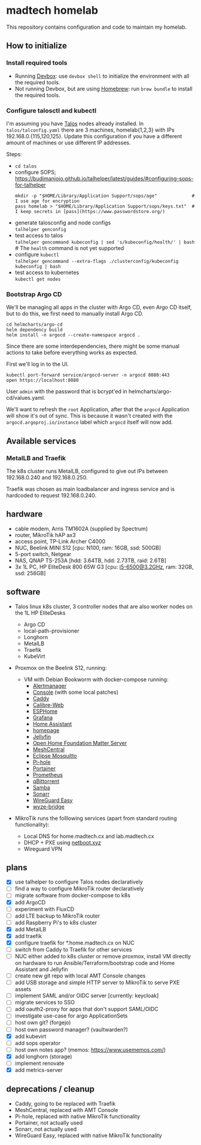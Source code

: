 # madtech homelab

This repository contains configuration and code to maintain my homelab.

## How to initialize

### Install required tools

- Running [Devbox](https://www.jetify.com/devbox): use `devbox shell` to initialize the environment with all the required tools.
- Not running Devbox, but are using [Homebrew](https://brew.sh/): run `brew bundle` to install the required tools.

### Configure talosctl and kubectl

I'm assuming you have [Talos](https://www.talos.dev/) nodes already installed. In `talos/talconfig.yaml`
there are 3 machines, homelab{1,2,3} with IPs 192.168.0.{115,120,125}. Update this configuration
if you have a different amount of machines or use different IP addresses.

Steps:

- `cd talos`
- configure SOPS; https://budimanjojo.github.io/talhelper/latest/guides/#configuring-sops-for-talhelper
  ```
  mkdir -p "$HOME/Library/Application Support/sops/age"             # I use age for encryption
  pass homelab > "$HOME/Library/Application Support/sops/keys.txt"  # I keep secrets in [pass](https://www.passwordstore.org/)
  ```
- generate talosconfig and node configs\
  `talhelper genconfig`
- test access to talos\
  `talhelper gencommand kubeconfig | sed 's/kubeconfig/health/' | bash`  # The `health` command is not yet supported
- configure `kubectl`\
  `talhelper gencommand --extra-flags ./clusterconfig/kubeconfig kubeconfig | bash`
- test access to kubernetes\
  `kubectl get nodes`

### Bootstrap Argo CD

We'll be managing all apps in the cluster with Argo CD, even Argo CD itself, but to do this, we first need to manually install Argo CD.

```
cd helmcharts/argo-cd
helm dependency build
helm install -n argocd --create-namespace argocd .
```

Since there are some interdependencies, there might be some manual actions to take before everything works as expected.

First we'll log in to the UI.

```
kubectl port-forward service/argocd-server -n argocd 8080:443
open https://localhost:8080
```

User `admin` with the password that is bcrypt'ed in helmcharts/argo-cd/values.yaml.

We'll want to refresh the `root` Application, after that the `argocd` Application will show it's out of sync. This is because
it wasn't created with the `argocd.argoproj.io/instance` label which `argocd` itself will now add.

## Available services

### MetalLB and Traefik

The k8s cluster runs MetalLB, configured to give out IPs between 192.168.0.240 and 192.168.0.250.

Traefik was chosen as main loadbalancer and ingress service and is hardcoded to request 192.168.0.240.

## hardware

- cable modem, Arris TM1602A (supplied by Spectrum)
- router, MikroTik hAP ax3
- access point, TP-Link Archer C4000
- NUC, Beelink MINI S12 [cpu: N100, ram: 16GB, ssd: 500GB]
- 5-port switch, Netgear
- NAS, QNAP TS-253A [hdd: 3.64TB, hdd: 2.73TB, raid: 2.6TB]
- 3x 1L PC, HP EliteDesk 800 65W G3 [cpu: i5-6500@3.2GHz, ram: 32GB, ssd: 256GB]

## software

- Talos linux k8s cluster, 3 controller nodes that are also worker nodes on the 1L HP EliteDesks
  - Argo CD
  - local-path-provisioner
  - Longhorn
  - MetalLB
  - Traefik
  - KubeVirt

- Proxmox on the Beelink S12, running:
    - VM with Debian Bookworm with docker-compose running:
      - [Alertmanager](https://prometheus.io/docs/alerting/latest/alertmanager/)
      - [Console](https://github.com/device-management-toolkit/console) (with some local patches)
      - [Caddy](https://caddyserver.com/)
      - [Calibre-Web](https://github.com/janeczku/calibre-web)
      - [ESPHome](https://esphome.io/)
      - [Grafana](https://grafana.com/)
      - [Home Assistant](https://www.home-assistant.io/)
      - [homepage](https://gethomepage.dev/)
      - [Jellyfin](https://jellyfin.org/)
      - [Open Home Foundation Matter Server](https://github.com/home-assistant-libs/python-matter-server)
      - [MeshCentral](https://meshcentral.com/)
      - [Eclipse Mosquitto](https://mosquitto.org/)
      - [Pi-hole](https://pi-hole.net/)
      - [Portainer](https://www.portainer.io/)
      - [Prometheus](https://prometheus.io/)
      - [qBittorrent](https://www.qbittorrent.org/)
      - [Samba](https://github.com/dperson/samba)
      - [Sonarr](https://sonarr.tv/)
      - [WireGuard Easy](https://github.com/wg-easy/wg-easy)
      - [wyze-bridge](https://github.com/mrlt8/docker-wyze-bridge)

- MikroTik runs the folllowing services (apart from standard routing functionality):
  - Local DNS for home.madtech.cx and lab.madtech.cx
  - DHCP + PXE using [netboot.xyz](https://netboot.xyz/)
  - Wireguard VPN

## plans

- [x] use talhelper to configure Talos nodes declaratively
- [ ] find a way to configure MikroTik router declaratively
- [ ] migrate software from docker-compose to k8s
- [x] add ArgoCD
- [ ] experiment with FluxCD
- [ ] add LTE backup to MikroTik router
- [ ] add Raspberry Pi's to k8s cluster
- [x] add MetalLB
- [x] add traefik
- [x] configure traefik for *.home.madtech.cx on NUC
- [ ] switch from Caddy to Traefik for other services
- [ ] NUC either added to k8s cluster or remove proxmox, install VM directly on hardware to run Ansible/Terraform/bootstrap code and Home Assistant and Jellyfin
- [ ] create new git repo with local AMT Console changes
- [ ] add USB storage and simple HTTP server to MikroTik to serve PXE assets
- [ ] implement SAML and/or OIDC server [currently: keycloak]
- [ ] migrate services to SSO
- [ ] add oauth2-proxy for apps that don't support SAML/OIDC
- [ ] investigate use-case for argo ApplicationSets
- [ ] host own git? (forgejo)
- [ ] host own password manager? (vaultwarden?)
- [x] add kubevirt
- [ ] add sops operator
- [ ] host own notes app? (memos: https://www.usememos.com/)
- [x] add longhorn (storage)
- [ ] implement renovate
- [x] add metrics-server

## deprecations / cleanup
- Caddy, going to be replaced with Traefik
- MeshCentral, replaced with AMT Console
- Pi-hole, replaced with native MikroTik functionality
- Portainer, not actually used
- Sonarr, not actually used
- WireGuard Easy, replaced with native MikroTik functionality
